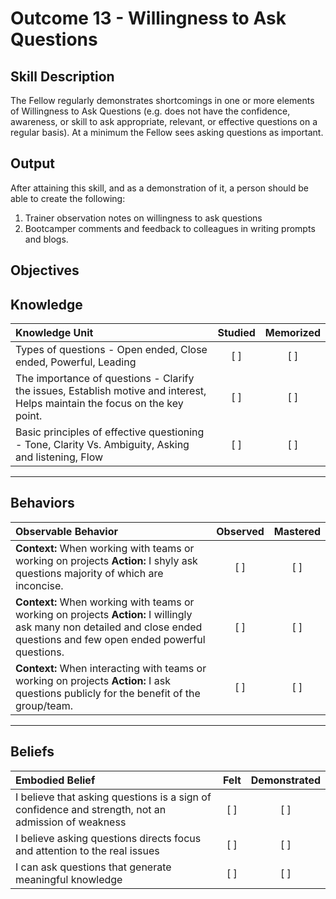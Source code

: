 # Outcome 13 - Willingness to Ask Questions

**Skill Description**
----------
The Fellow regularly demonstrates shortcomings in one or more elements of Willingness to Ask Questions (e.g. does not have the confidence, awareness, or skill to ask appropriate, relevant, or effective questions on a regular basis). At a minimum the Fellow sees asking questions as important.


**Output**
----------
After attaining this skill, and as a demonstration of it, a person should be able to create the following:
1. Trainer observation notes on willingness to ask questions
2. Bootcamper comments and feedback to colleagues  in writing prompts and blogs.


**Objectives**
----------

## **Knowledge**


| Knowledge Unit   |      Studied      | Memorized |
|:-------------|:------------------:|:--------:|
| Types of questions - Open ended, Close ended, Powerful, Leading  | [ ] |    [ ] |
| The importance of questions - Clarify the issues, Establish motive and interest, Helps maintain the focus on the key point. | [ ] |    [ ] |
| Basic principles of effective questioning - Tone, Clarity Vs. Ambiguity, Asking and listening, Flow | [ ] |    [ ] |


----------


## **Behaviors**


| Observable Behavior   |      Observed      | Mastered |
|:-------------|:------------------:|:--------:|
| **Context:**  When working with teams or working on projects **Action:** I shyly ask questions majority of which are inconcise. | [ ] |    [ ] |
| **Context:**  When working with teams or working on projects **Action:** I willingly ask many non detailed and close ended questions and few open ended powerful questions. | [ ] |    [ ] |
| **Context:**  When interacting with teams or working on projects **Action:** I ask  questions  publicly for the benefit of the group/team. | [ ] |    [ ] |

----------


## **Beliefs**


| Embodied Belief   |      Felt      | Demonstrated |
|:-------------|:------------------:|:--------:|
| I believe that asking questions is a sign of confidence and strength, not an admission of weakness |   [ ]   |   [ ] |
| I believe asking questions directs focus and attention to the real issues |   [ ]   |   [ ] |
| I can ask questions that generate meaningful knowledge |   [ ]   |   [ ] |
